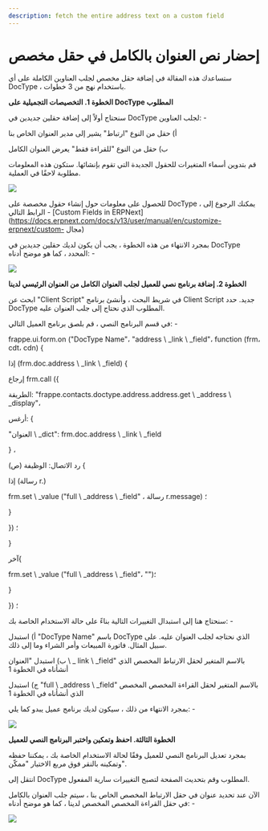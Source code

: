 ```yaml
---
description: fetch the entire address text on a custom field
---
```


# إحضار نص العنوان بالكامل في حقل مخصص

ستساعدك هذه المقالة في إضافة حقل مخصص لجلب العناوين الكاملة على أي DocType ، باستخدام نهج من 3 خطوات.

**الخطوة 1. التخصيصات التجميلية على DocType المطلوب**

سنحتاج أولاً إلى إضافة حقلين جديدين في DocType لجلب العناوين: -

أ) حقل من النوع "ارتباط" يشير إلى مدير العنوان الخاص بنا

ب) حقل من النوع "للقراءة فقط" يعرض العنوان الكامل

قم بتدوين أسماء المتغيرات للحقول الجديدة التي تقوم بإنشائها. ستكون هذه المعلومات مطلوبة لاحقًا في العملية.

![](https://docs.erpnext.com/files/q90efZM.png)

للحصول على معلومات حول إنشاء حقول مخصصة على DocType ، يمكنك الرجوع إلى الرابط التالي - \[Custom Fields in ERPNext]\(https://docs.erpnext.com/docs/v13/user/manual/en/customize-erpnext/custom- مجال)

بمجرد الانتهاء من هذه الخطوة ، يجب أن يكون لديك حقلين جديدين في DocType المحدد ، كما هو موضح أدناه: -

![](https://docs.erpnext.com/files/SabQi7A.png)

**الخطوة 2. إضافة برنامج نصي للعميل لجلب العنوان الكامل من العنوان الرئيسي لدينا**

ابحث عن "Client Script" في شريط البحث ، وأنشئ برنامج Client Script جديد. حدد DocType المطلوب الذي نحتاج إلى جلب العنوان عليه.

في قسم البرنامج النصي ، قم بلصق برنامج العميل التالي: -

frappe.ui.form.on ("DocType Name"، "address \ \_link \ \_field"، function (frm، cdt، cdn) {

إذا (frm.doc.address \ \_link \ \_field) {

إرجاع frm.call ({

الطريقة: "frappe.contacts.doctype.address.address.get \ \_address \ \_display"،

أرغس: {

"العنوان \ \_dict": frm.doc.address \ \_link \ \_field

} ،

رد الاتصال: الوظيفة (ص) {

إذا (رسالة r.)

frm.set \ \_value ("full \ \_address \ \_field" ، رسالة r.message) ؛

}

}) ؛

}

آخر{

frm.set \ \_value ("full \ \_address \ \_field"، "")؛

}

}) ؛

سنحتاج هنا إلى استبدال التغييرات التالية بناءً على حالة الاستخدام الخاصة بك: -

أ) استبدل "DocType Name" باسم DocType الذي نحتاجه لجلب العنوان عليه. على سبيل المثال. فاتورة المبيعات وأمر الشراء وما إلى ذلك.

ب) استبدل "العنوان \ \_ link \ \_field" بالاسم المتغير لحقل الارتباط المخصص الذي أنشأناه في الخطوة 1

ج) استبدل "full \ \_address \ \_field" بالاسم المتغير لحقل القراءة المخصص المخصص الذي أنشأناه في الخطوة 1

بمجرد الانتهاء من ذلك ، سيكون لديك برنامج عميل يبدو كما يلي: -

![](https://docs.erpnext.com/files/VukPzs4.png)

**الخطوة الثالثة. احفظ وتمكين واختبر البرنامج النصي للعميل**

بمجرد تعديل البرنامج النصي للعميل وفقًا لحالة الاستخدام الخاصة بك ، يمكننا حفظه وتمكينه بالنقر فوق مربع الاختيار "ممكّن".

انتقل إلى DocType المطلوب وقم بتحديث الصفحة لتصبح التغييرات سارية المفعول.

الآن عند تحديد عنوان في حقل الارتباط المخصص الخاص بنا ، سيتم جلب العنوان بالكامل في حقل القراءة المخصص المخصص لدينا ، كما هو موضح أدناه: -

![](https://docs.erpnext.com/files/W3kxhT2.gif)
